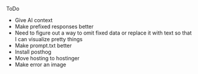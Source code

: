 ToDo
- Give AI context
- Make prefixed responses better
- Need to figure out a way to omit fixed data or replace it with text so that I can visualize pretty things
- Make prompt.txt better
- Install posthog
- Move hosting to hostinger
- Make error an image
